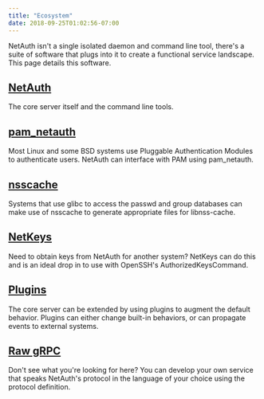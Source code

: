 ```yaml
---
title: "Ecosystem"
date: 2018-09-25T01:02:56-07:00
---
```


NetAuth isn't a single isolated daemon and command line tool, there's
a suite of software that plugs into it to create a functional service
landscape.  This page details this software.

## [NetAuth](netauth/)

The core server itself and the command line tools.

## [pam_netauth](pam_netauth/)

Most Linux and some BSD systems use Pluggable Authentication Modules
to authenticate users.  NetAuth can interface with PAM using
pam_netauth.

## [nsscache](nsscache/)

Systems that use glibc to access the passwd and group databases can
make use of nsscache to generate appropriate files for libnss-cache.

## [NetKeys](netkeys/)

Need to obtain keys from NetAuth for another system?  NetKeys can do
this and is an ideal drop in to use with OpenSSH's
AuthorizedKeysCommand.

## [Plugins](plugin)

The core server can be extended by using plugins to augment the
default behavior.  Plugins can either change built-in behaviors, or
can propagate events to external systems.

## [Raw gRPC](https://github.com/NetAuth/Protocol)

Don't see what you're looking for here?  You can develop your own
service that speaks NetAuth's protocol in the language of your choice
using the protocol definition.
